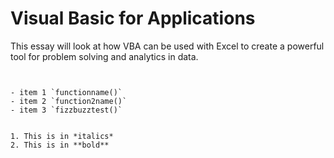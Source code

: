 Visual Basic for Applications
=============================
This essay will look at how VBA can be used with Excel to create a powerful tool for problem solving and analytics in data.


<pre><code>

- item 1 `functionname()`
- item 2 `function2name()`
- item 3 `fizzbuzztest()`


1. This is in *italics*
2. This is in **bold**
